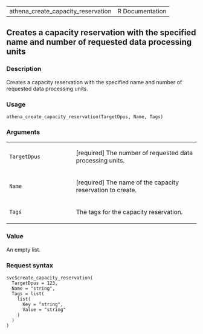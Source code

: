 <table style="width: 100%;">
<tbody>
<tr class="odd">
<td>athena_create_capacity_reservation</td>
<td style="text-align: right;">R Documentation</td>
</tr>
</tbody>
</table>

## Creates a capacity reservation with the specified name and number of requested data processing units

### Description

Creates a capacity reservation with the specified name and number of
requested data processing units.

### Usage

    athena_create_capacity_reservation(TargetDpus, Name, Tags)

### Arguments

<table>
<colgroup>
<col style="width: 35%" />
<col style="width: 65%" />
</colgroup>
<tbody>
<tr class="odd">
<td><code
id="athena_create_capacity_reservation_:_TargetDpus">TargetDpus</code></td>
<td><p>[required] The number of requested data processing
units.</p></td>
</tr>
<tr class="even">
<td><code
id="athena_create_capacity_reservation_:_Name">Name</code></td>
<td><p>[required] The name of the capacity reservation to
create.</p></td>
</tr>
<tr class="odd">
<td><code
id="athena_create_capacity_reservation_:_Tags">Tags</code></td>
<td><p>The tags for the capacity reservation.</p></td>
</tr>
</tbody>
</table>

### Value

An empty list.

### Request syntax

    svc$create_capacity_reservation(
      TargetDpus = 123,
      Name = "string",
      Tags = list(
        list(
          Key = "string",
          Value = "string"
        )
      )
    )

